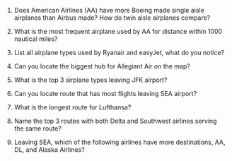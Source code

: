 1. Does American Airlines (AA) have more Boeing made single aisle airplanes than
Airbus made? How do twin aisle airplanes compare?

2. What is the most frequent airplane used by AA for distance within 1000
nautical miles?

3. List all airplane types used by Ryanair and easyJet, what do you notice?

4. Can you locate the biggest hub for Allegiant Air on the map?

5. What is the top 3 airplane types leaving JFK airport?

6. Can you locate route that has most flights leaving SEA airport?

7. What is the longest route for Lufthansa?

8. Name the top 3 routes with both Delta and Southwest airlines serving the same route?

9. Leaving SEA, which of the following airlines have more destinations, AA, DL, and Alaska Airlines?

